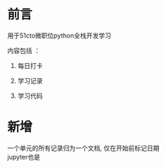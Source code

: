 # 前言

用于51cto微职位python全栈开发学习  

内容包括 ： 

1. 每日打卡  

2. 学习记录  

3. 学习代码

# 新增
一个单元的所有记录归为一个文档, 仅在开始前标记日期  
jupyter也是